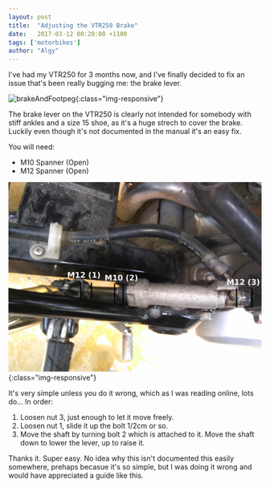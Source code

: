 ```yaml
---
layout: post
title:  "Adjusting the VTR250 Brake"
date:   2017-03-12 00:20:00 +1100
tags: ['motorbikes']
author: "Algy"
---
```


I've had my VTR250 for 3 months now, and I've finally decided to fix an issue that's been really bugging me:
the brake lever.

![brakeAndFootpeg](/images/2017-03-12-brakeAndFootpeg.jpg){:class="img-responsive"}

The brake lever on the VTR250 is clearly not intended for somebody with stiff ankles and a size 15 shoe,
as it's a huge strech to cover the brake. Luckily even though it's not documented in the manual it's an easy
fix. 

You will need: 
* M10 Spanner (Open)
* M12 Spanner (Open)

![brakeDiagram](/images/2017-03-12-brakeDiagram.jpg){:class="img-responsive"}

It's very simple unless you do it wrong, which as I was reading online, lots do...
In order:

1. Loosen nut 3, just enough to let it move freely. 
2. Loosen nut 1, slide it up the bolt 1/2cm or so. 
3. Move the shaft by turning bolt 2 which is attached to it. Move the shaft down to lower the lever,
 up to raise it. 

Thanks it. Super easy. No idea why this isn't documented this easily somewhere, prehaps becasue it's so 
simple, but I was doing it wrong and would have appreciated a guide like this. 


